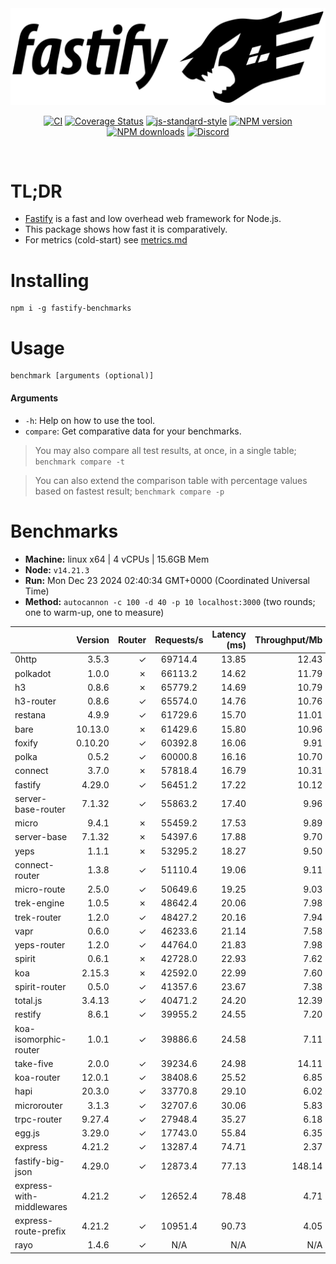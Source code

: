 <div align="center">
  <img src="https://github.com/fastify/graphics/raw/HEAD/fastify-landscape-outlined.svg" width="650" height="auto"/>
</div>

<div align="center">

[![CI](https://github.com/fastify/fastify/workflows/ci/badge.svg)](https://github.com/fastify/fastify/actions/workflows/ci.yml)
[![Coverage Status](https://coveralls.io/repos/github/fastify/fastify/badge.svg?branch=master)](https://coveralls.io/github/fastify/fastify?branch=master)
[![js-standard-style](https://img.shields.io/badge/code%20style-standard-brightgreen.svg?style=flat)](http://standardjs.com/)
[![NPM version](https://img.shields.io/npm/v/fastify.svg?style=flat)](https://www.npmjs.com/package/fastify)
[![NPM downloads](https://img.shields.io/npm/dm/fastify.svg?style=flat)](https://www.npmjs.com/package/fastify) [![Discord](https://img.shields.io/discord/725613461949906985)](https://discord.gg/fastify)

</div>
<br />

# TL;DR

* [Fastify](https://github.com/fastify/fastify) is a fast and low overhead web framework for Node.js.
* This package shows how fast it is comparatively.
* For metrics (cold-start) see [metrics.md](./METRICS.md)

# Installing

```
npm i -g fastify-benchmarks
```

# Usage

```
benchmark [arguments (optional)]
```

#### Arguments

* `-h`: Help on how to use the tool.
* `compare`: Get comparative data for your benchmarks.

> You may also compare all test results, at once, in a single table; `benchmark compare -t`

> You can also extend the comparison table with percentage values based on fastest result; `benchmark compare -p`
# Benchmarks

* __Machine:__ linux x64 | 4 vCPUs | 15.6GB Mem
* __Node:__ `v14.21.3`
* __Run:__ Mon Dec 23 2024 02:40:34 GMT+0000 (Coordinated Universal Time)
* __Method:__ `autocannon -c 100 -d 40 -p 10 localhost:3000` (two rounds; one to warm-up, one to measure)

|                          | Version | Router | Requests/s | Latency (ms) | Throughput/Mb |
| :--                      | --:     | --:    | :-:        | --:          | --:           |
| 0http                    | 3.5.3   | ✓      | 69714.4    | 13.85        | 12.43         |
| polkadot                 | 1.0.0   | ✗      | 66113.2    | 14.62        | 11.79         |
| h3                       | 0.8.6   | ✗      | 65779.2    | 14.69        | 10.79         |
| h3-router                | 0.8.6   | ✓      | 65574.0    | 14.76        | 10.76         |
| restana                  | 4.9.9   | ✓      | 61729.6    | 15.70        | 11.01         |
| bare                     | 10.13.0 | ✗      | 61429.6    | 15.80        | 10.96         |
| foxify                   | 0.10.20 | ✓      | 60392.8    | 16.06        | 9.91          |
| polka                    | 0.5.2   | ✓      | 60000.8    | 16.16        | 10.70         |
| connect                  | 3.7.0   | ✗      | 57818.4    | 16.79        | 10.31         |
| fastify                  | 4.29.0  | ✓      | 56451.2    | 17.22        | 10.12         |
| server-base-router       | 7.1.32  | ✓      | 55863.2    | 17.40        | 9.96          |
| micro                    | 9.4.1   | ✗      | 55459.2    | 17.53        | 9.89          |
| server-base              | 7.1.32  | ✗      | 54397.6    | 17.88        | 9.70          |
| yeps                     | 1.1.1   | ✗      | 53295.2    | 18.27        | 9.50          |
| connect-router           | 1.3.8   | ✓      | 51110.4    | 19.06        | 9.11          |
| micro-route              | 2.5.0   | ✓      | 50649.6    | 19.25        | 9.03          |
| trek-engine              | 1.0.5   | ✗      | 48642.4    | 20.06        | 7.98          |
| trek-router              | 1.2.0   | ✓      | 48427.2    | 20.16        | 7.94          |
| vapr                     | 0.6.0   | ✓      | 46233.6    | 21.14        | 7.58          |
| yeps-router              | 1.2.0   | ✓      | 44764.0    | 21.83        | 7.98          |
| spirit                   | 0.6.1   | ✗      | 42728.0    | 22.93        | 7.62          |
| koa                      | 2.15.3  | ✗      | 42592.0    | 22.99        | 7.60          |
| spirit-router            | 0.5.0   | ✓      | 41357.6    | 23.67        | 7.38          |
| total.js                 | 3.4.13  | ✓      | 40471.2    | 24.20        | 12.39         |
| restify                  | 8.6.1   | ✓      | 39955.2    | 24.55        | 7.20          |
| koa-isomorphic-router    | 1.0.1   | ✓      | 39886.6    | 24.58        | 7.11          |
| take-five                | 2.0.0   | ✓      | 39234.6    | 24.98        | 14.11         |
| koa-router               | 12.0.1  | ✓      | 38408.6    | 25.52        | 6.85          |
| hapi                     | 20.3.0  | ✓      | 33770.8    | 29.10        | 6.02          |
| microrouter              | 3.1.3   | ✓      | 32707.6    | 30.06        | 5.83          |
| trpc-router              | 9.27.4  | ✓      | 27948.4    | 35.27        | 6.18          |
| egg.js                   | 3.29.0  | ✓      | 17743.0    | 55.84        | 6.35          |
| express                  | 4.21.2  | ✓      | 13287.4    | 74.71        | 2.37          |
| fastify-big-json         | 4.29.0  | ✓      | 12873.4    | 77.13        | 148.14        |
| express-with-middlewares | 4.21.2  | ✓      | 12652.4    | 78.48        | 4.71          |
| express-route-prefix     | 4.21.2  | ✓      | 10951.4    | 90.73        | 4.05          |
| rayo                     | 1.4.6   | ✓      | N/A        | N/A          | N/A           |
